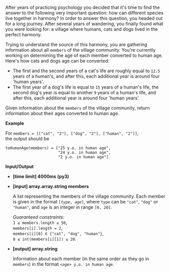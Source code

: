 <div class="markdown"><p>After years of practicing psychology you decided that it's time to find the answer to the following very important question: how can different species live together in harmony? In order to answer this question, you headed out for a long journey. After several years of wandering, you finally found what you were looking for: a village where humans, cats and dogs lived in the perfect harmony.</p>
<p>Trying to understand the source of this harmony, you are gathering information about all <code>members</code> of the village community. You're currently working on determining the age of each member converted to human age. Here's how cats and dogs age can be converted:</p>
<ul>
<li>The first and the second years of a cat's life are roughly equal to <code>12.5</code> years of a human's, and after this, each additional year is around four 'human years'.</li>
<li>The first year of a dog's life is equal to <code>15</code> years of a human's life, the second dog's year is equal to another <code>9</code> years of a human's life, and after this, each additional year is around four 'human years'.</li>
</ul>
<p>Given information about the <code>members</code> of the village community, return information about their ages converted to human age.</p>
<p><strong>Example</strong></p>
<p>For <code>members = [["cat", "2"], ["dog", "2"], ["human", "2"]]</code>,<br>
the output should be</p>
<pre><code>toHumanAge(members) = ["25 y.o. in human age", 
                       "24 y.o. in human age", 
                       "2 y.o. in human age"]
</code></pre>
<p><strong>Input/Output</strong></p>
<ul>
<li><strong>[time limit] 4000ms (py3)</strong></li>
</ul>
<ul>
<li>
<p><strong>[input] array.array.string members</strong></p>
<p>A list representing the members of the village community. Each member is given in the format <code>[<em>type</em>, <em>age</em>]</code>, where <code>type</code> can be <code>"cat"</code>, <code>"dog"</code> or <code>"human"</code>, and <code>age</code> is an integer in range <code>[0, 20]</code>.</p>
<p><em>Guaranteed constraints:</em><br>
<code>1 ≤ members.length ≤ 50</code>,<br>
<code>members[i].length = 2</code>,<br>
<code>members[i][0] ∈ {"cat", "dog", "human"}</code>,<br>
<code>0 ≤ int(members[i][1]) ≤ 20</code>.</p>
</li>
<li>
<p><strong>[output] array.string</strong></p>
<p>Information about each member (in the same order as they go in <code>members</code>) in the format <code><em>&lt;age&gt;</em> y.o. in human age</code>.</p>
</li>
</ul>
</div>